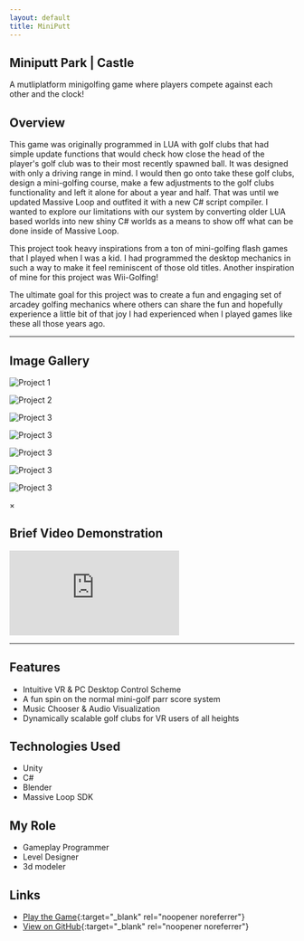 ```yaml
---
layout: default
title: MiniPutt
---
```


## Miniputt Park | Castle
A mutliplatform minigolfing game where players compete against each other and the clock!

## Overview

This game was originally programmed in LUA with golf clubs that had simple update functions that would check how close the head of the player's golf club was to their most recently spawned ball. It was designed with only a driving range in mind. I would then go onto take these golf clubs, design a mini-golfing course, make a few adjustments to the golf clubs functionality and left it alone for about a year and half. That was until we updated Massive Loop and outfited it with a new C# script compiler. I wanted to explore our limitations with our system by converting older LUA based worlds into new shiny C# worlds as a means to show off what can be done inside of Massive Loop. 

This project took heavy inspirations from a ton of mini-golfing flash games that I played when I was a kid. I had programmed the desktop mechanics in such a way to make it feel reminiscent of those old titles. Another inspiration of mine for this project was Wii-Golfing! 

The ultimate goal for this project was to create a fun and engaging set of arcadey golfing mechanics where others can share the fun and hopefully experience a little bit of that joy I had experienced when I played games like these all those years ago.

---

## Image Gallery

<div class="gallery">
    <div class="gallery-item">
        <img src="{{ site.baseurl }}/assets/images/GolfEnvironment_2.png" alt="Project 1" onclick="openLightbox(this)">
        <p></p>
    </div>
    <div class="gallery-item">
        <img src="{{ site.baseurl }}/assets/images/golf_2.png" alt="Project 2" onclick="openLightbox(this)">
        <p></p>
    </div>
    <div class="gallery-item">
        <img src="{{ site.baseurl }}/assets/images/golf_3.png" alt="Project 3" onclick="openLightbox(this)">
        <p></p>
    </div>
        <div class="gallery-item">
        <img src="{{ site.baseurl }}/assets/images/Golf_Environment_6_1.png" alt="Project 3" onclick="openLightbox(this)">
        <p></p>
    </div>
        <div class="gallery-item">
        <img src="{{ site.baseurl }}/assets/images/Golf_Environment_3.png" alt="Project 3" onclick="openLightbox(this)">
        <p></p>
    </div>
        <div class="gallery-item">
        <img src="{{ site.baseurl }}/assets/images/Golf_Environment_4_1.png" alt="Project 3" onclick="openLightbox(this)">
        <p></p>
    </div>
        <div class="gallery-item">
        <img src="{{ site.baseurl }}/assets/images/Golf_Environment_1.png" alt="Project 3" onclick="openLightbox(this)">
        <p></p>
    </div>
</div>


<!-- Lightbox Modal -->
<div id="lightbox" class="lightbox" onclick="closeLightbox()">
    <span class="close">&times;</span>
    <img id="lightbox-img" class="lightbox-content">
</div>

## Brief Video Demonstration 
<div class="video-container">
    <iframe id="video-frame" src="https://www.youtube.com/embed/0dKKhkhYFnU" frameborder="0" allow="accelerometer; autoplay; clipboard-write; encrypted-media; gyroscope; picture-in-picture" allowfullscreen></iframe>
    <p id="video-caption"></p>
</div>

---

## Features
- Intuitive VR & PC Desktop Control Scheme
- A fun spin on the normal mini-golf parr score system
- Music Chooser & Audio Visualization
- Dynamically scalable golf clubs for VR users of all heights

## Technologies Used
- Unity
- C#
- Blender
- Massive Loop SDK

## My Role
- Gameplay Programmer
- Level Designer
- 3d modeler

## Links
- [Play the Game](https://massiveloop.com/world/bef7df03-9694-4250-b87b-896205d9d5c7){:target="_blank" rel="noopener noreferrer"}
- [View on GitHub](https://gitfront.io/r/BrandonW24/bR6R7Q4emNvo/Brandons-MassiveLoop-CSharp-Scripts/){:target="_blank" rel="noopener noreferrer"}